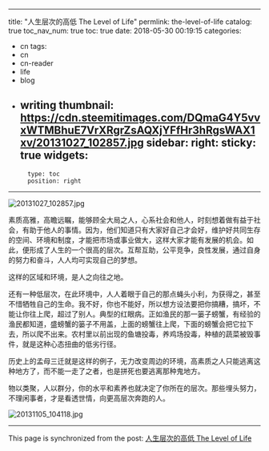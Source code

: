 
---
title: "人生层次的高低 The Level of Life"
permlink: the-level-of-life
catalog: true
toc_nav_num: true
toc: true
date: 2018-05-30 00:19:15
categories:
- cn
tags:
- cn
- cn-reader
- life
- blog
- writing
thumbnail: https://cdn.steemitimages.com/DQmaG4Y5vvxWTMBhuE7VrXRgrZsAQXjYFfHr3hRgsWAX1xv/20131027_102857.jpg
sidebar:
    right:
        sticky: true
widgets:
    -
        type: toc
        position: right
---


![20131027_102857.jpg](https://cdn.steemitimages.com/DQmaG4Y5vvxWTMBhuE7VrXRgrZsAQXjYFfHr3hRgsWAX1xv/20131027_102857.jpg)



素质高雅，高瞻远瞩，能够顾全大局之人，心系社会和他人，时刻想着做有益于社会，有助于他人的事情。因为，他们知道只有大家好自己才会好，维护好共同生存的空间、环境和制度，才能把市场或事业做大，这样大家才能有发展的机会。如此，便形成了人生的一个很高的层次。互帮互助，公平竞争，良性发展，通过自身的努力和奋斗，人人均可实现自己的梦想。

这样的区域和环境，是人之向往之地。

还有一种低层次，在此环境中，人人着眼于自己的那点蝇头小利，为获得之，甚至不惜牺牲自己的生命。我不好，你也不能好，所以想方设法要把你搞糟，搞坏，不能让你往上爬，超过了别人。典型的红眼病。正如渔民的那一篓子螃蟹，有经验的渔民都知道，盛螃蟹的篓子不用盖，上面的螃蟹往上爬，下面的螃蟹会把它拉下去，所以爬不出来。农村里以前出现的鱼塘投毒，养鸡场投毒，种植的蔬菜被毁事件，就是这种心态扭曲的低劣行径。

历史上的孟母三迁就是这样的例子，无力改变周边的环境，高素质之人只能逃离这种地方了，而不能一走了之者，也是拼死也要逃离那种鬼地方。

物以类聚，人以群分，你的水平和素养也就决定了你所在的层次。那些埋头努力，不理闲事者，才是看透世情，向更高层次奔跑的人。

![20131105_104118.jpg](https://cdn.steemitimages.com/DQmdAoAmwB3W1NHkPuKdFy5Jw7xZdSbdAm9KQGCzXvb871U/20131105_104118.jpg)

- - -

This page is synchronized from the post: [人生层次的高低 The Level of Life](https://steemit.com/@bring/the-level-of-life)
